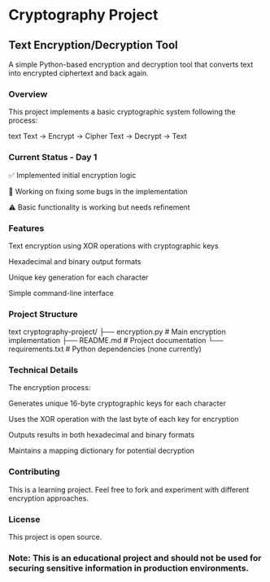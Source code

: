# Cryptography Project
## Text Encryption/Decryption Tool
A simple Python-based encryption and decryption tool that converts text into encrypted ciphertext and back again.

### Overview
This project implements a basic cryptographic system following the process:

text
Text → Encrypt → Cipher Text → Decrypt → Text
### Current Status - Day 1
✅ Implemented initial encryption logic

🔄 Working on fixing some bugs in the implementation

⚠️ Basic functionality is working but needs refinement

### Features
Text encryption using XOR operations with cryptographic keys

Hexadecimal and binary output formats

Unique key generation for each character

Simple command-line interface

### Project Structure
text
cryptography-project/
├── encryption.py      # Main encryption implementation
├── README.md          # Project documentation
└── requirements.txt   # Python dependencies (none currently)

### Technical Details
The encryption process:

Generates unique 16-byte cryptographic keys for each character

Uses the XOR operation with the last byte of each key for encryption

Outputs results in both hexadecimal and binary formats

Maintains a mapping dictionary for potential decryption


### Contributing
This is a learning project. Feel free to fork and experiment with different encryption approaches.

### License
This project is open source.

### Note: This is an educational project and should not be used for securing sensitive information in production environments.
